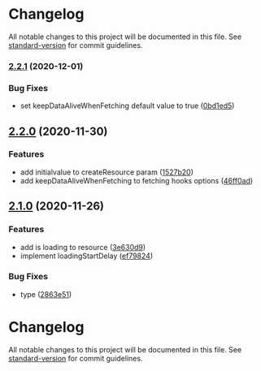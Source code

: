 # Changelog

All notable changes to this project will be documented in this file. See [standard-version](https://github.com/conventional-changelog/standard-version) for commit guidelines.

### [2.2.1](https://github.com/hosseinmd/react-concurrent/compare/v2.2.0...v2.2.1) (2020-12-01)


### Bug Fixes

* set keepDataAliveWhenFetching default value to true ([0bd1ed5](https://github.com/hosseinmd/react-concurrent/commit/0bd1ed5a8b3e3401eb2660403b9766de6bf4270d))

## [2.2.0](https://github.com/hosseinmd/react-concurrent/compare/v2.1.1...v2.2.0) (2020-11-30)


### Features

* add initialvalue to createResource param ([1527b20](https://github.com/hosseinmd/react-concurrent/commit/1527b2028132bb5cf0645401ad4077f01a191194))
* add keepDataAliveWhenFetching to fetching hooks options ([46ff0ad](https://github.com/hosseinmd/react-concurrent/commit/46ff0ad095f5c330bad38dff040a9749a8bc8037))

## [2.1.0](https://github.com/hosseinmd/react-concurrent/compare/v2.0.1...v2.1.0) (2020-11-26)


### Features

* add is loading to resource ([3e630d9](https://github.com/hosseinmd/react-concurrent/commit/3e630d99521b646ffd08b9c82c2de45318b3f4fd))
* implement loadingStartDelay ([ef79824](https://github.com/hosseinmd/react-concurrent/commit/ef7982411070e8cdb89de50d0b7cf34d73d31cd3))


### Bug Fixes

* type ([2863e51](https://github.com/hosseinmd/react-concurrent/commit/2863e51454be73eecef63a58d2fdfa6d0deed9eb))

# Changelog

All notable changes to this project will be documented in this file. See [standard-version](https://github.com/conventional-changelog/standard-version) for commit guidelines.
